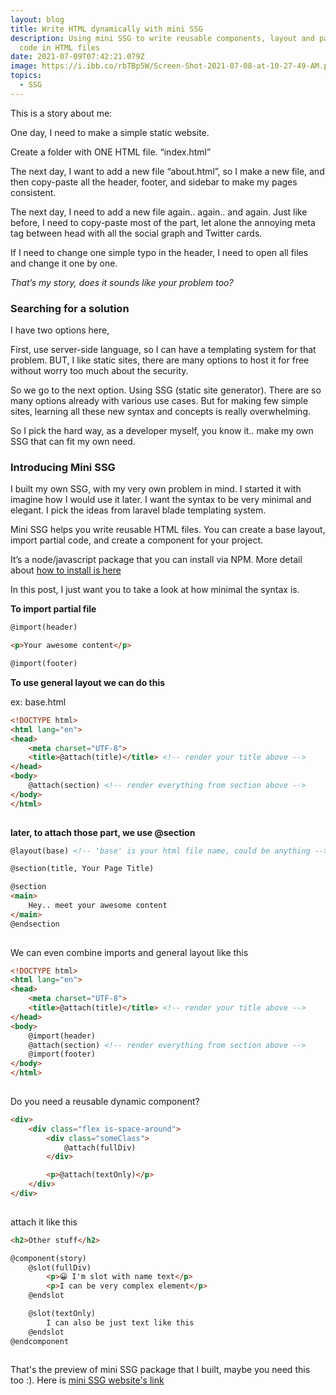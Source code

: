 ```yaml
---
layout: blog
title: Write HTML dynamically with mini SSG
description: Using mini SSG to write reusable components, layout and partial
  code in HTML files
date: 2021-07-09T07:42:21.079Z
image: https://i.ibb.co/rbTBp5W/Screen-Shot-2021-07-08-at-10-27-49-AM.png
topics:
  - SSG
---
```

This is a story about me:

One day, I need to make a simple static website.

Create a folder with ONE HTML file. “index.html”

The next day, I want to add a new file “about.html”, so I make a new file, and then copy-paste all the header, footer, and sidebar to make my pages consistent.

The next day, I need to add a new file again.. again.. and again. Just like before, I need to copy-paste most of the part, let alone the annoying meta tag between head with all the social graph and Twitter cards.

If I need to change one simple typo in the header, I need to open all files and change it one by one.

*That’s my story, does it sounds like your problem too?*

### Searching for a solution

I have two options here,

First, use server-side language, so I can have a templating system for that problem. BUT, I like static sites, there are many options to host it for free without worry too much about the security.

So we go to the next option. Using SSG (static site generator). There are so many options already with various use cases. But for making few simple sites, learning all these new syntax and concepts is really overwhelming.

So I pick the hard way, as a developer myself, you know it.. make my own SSG that can fit my own need.

### Introducing Mini SSG

I built my own SSG, with my very own problem in mind. I started it with imagine how I would use it later. I want the syntax to be very minimal and elegant. I pick the ideas from laravel blade templating system.

Mini SSG helps you write reusable HTML files. You can create a base layout, import partial code, and create a component for your project.

It’s a node/javascript package that you can install via NPM. More detail about [how to install is here](https://minissg.vercel.app/tour)

In this post, I just want you to take a look at how minimal the syntax is.

**To import partial file**

```html
@import(header)		

<p>Your awesome content</p>

@import(footer)
```

**To use general layout we can do this**

ex: base.html

```html
<!DOCTYPE html>
<html lang="en">
<head>
	<meta charset="UTF-8">
	<title>@attach(title)</title> <!-- render your title above -->
</head>
<body>
	@attach(section) <!-- render everything from section above -->
</body>
</html>
			
```

**later, to attach those part, we use @section** 

```html
@layout(base) <!-- 'base' is your html file name, could be anything -->		 

@section(title, Your Page Title)

@section
<main>
	Hey.. meet your awesome content
</main>
@endsection
			
```

We can even combine imports and general layout like this

```html
<!DOCTYPE html>
<html lang="en">
<head>
	<meta charset="UTF-8">
	<title>@attach(title)</title> <!-- render your title above -->
</head>
<body>
	@import(header)
	@attach(section) <!-- render everything from section above -->
	@import(footer)
</body>
</html>
			
```

Do you need a reusable dynamic component?

```html
<div>
	<div class="flex is-space-around">
		<div class="someClass">
			@attach(fullDiv)
		</div>

		<p>@attach(textOnly)</p>
	</div>	
</div>
			
```

attach it like this

```html
<h2>Other stuff</h2>

@component(story)
	@slot(fullDiv)
		<p>😀 I'm slot with name text</p>
		<p>I can be very complex element</p>
	@endslot

	@slot(textOnly)
		I can also be just text like this
	@endslot
@endcomponent
			
```

That's the preview of mini SSG package that I built, maybe you need this too :). Here is [mini SSG website's link](https://minissg.vercel.app/)